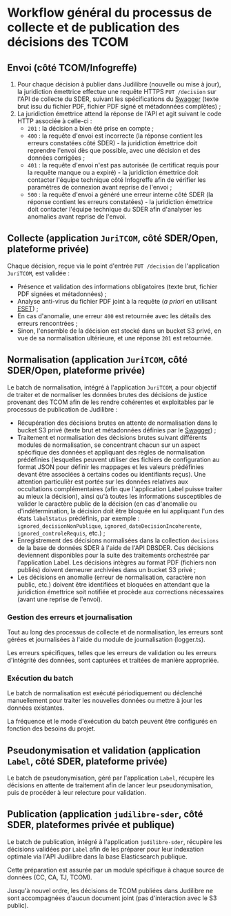 # Workflow général du processus de collecte et de publication des décisions des TCOM

## Envoi (côté TCOM/Infogreffe)

1. Pour chaque décision à publier dans Judilibre (nouvelle ou mise à jour), la juridiction émettrice effectue une requête HTTPS `PUT /decision` sur l'API de collecte du SDER, suivant les spécifications du [Swagger](./swagger_tcom_collecte.json) (texte brut issu du fichier PDF, fichier PDF signé et métadonnées complètes) ;
2. La juridiction émettrice attend la réponse de l'API et agit suivant le code HTTP associée à celle-ci :
   - `201` : la décision a bien été prise en compte ;
   - `400` : la requête d'envoi est incorrecte (la réponse contient les erreurs constatées côté SDER) - la juridiction émettrice doit reprendre l'envoi dès que possible, avec une décision et des données corrigées ;
   - `401` : la requête d'envoi n'est pas autorisée (le certificat requis pour la requête manque ou a expiré) - la juridiction émettrice doit contacter l'équipe technique côté Infogreffe afin de vérifier les paramètres de connexion avant reprise de l'envoi ;
   - `500` : la requête d'envoi a généré une erreur interne côté SDER (la réponse contient les erreurs constatées) - la juridiction émettrice doit contacter l'équipe technique du SDER afin d'analyser les anomalies avant reprise de l'envoi.

## Collecte (application `JuriTCOM`, côté SDER/Open, plateforme privée)

Chaque décision, reçue via le point d'entrée `PUT /decision` de l'application `JuriTCOM`, est validée :

- Présence et validation des informations obligatoires (texte brut, fichier PDF signées et métadonnées) ;
- Analyse anti-virus du fichier PDF joint à la requête (_a priori_ en utilisant [ESET](https://help.eset.com/essl/91/fr-FR/on_demand_scan_via_terminal.html)) ;
- En cas d'anomalie, une erreur `400` est retournée avec les détails des erreurs rencontrées ;
- Sinon, l'ensemble de la décision est stocké dans un bucket S3 privé, en vue de sa normalisation ultérieure, et une réponse `201` est retournée.

## Normalisation (application `JuriTCOM`, côté SDER/Open, plateforme privée)

Le batch de normalisation, intégré à l'application `JuriTCOM`, a pour objectif de traiter et de normaliser les données brutes des décisions de justice provenant des TCOM afin de les rendre cohérentes et exploitables par le processus de publication de Judilibre :

- Récupération des décisions brutes en attente de normalisation dans le bucket S3 privé (texte brut et métadonnées définies par le [Swagger](./swagger_tcom_collecte.json)) ;
- Traitement et normalisation des décisions brutes suivant différents modules de normalisation, se concentrant chacun sur un aspect spécifique des données et appliquant des règles de normalisation prédéfinies (lesquelles peuvent utiliser des fichiers de configuration au format JSON pour définir les mappages et les valeurs prédéfinies devant être associées à certains codes ou identifiants reçus). Une attention particulièr est portée sur les données relatives aux occultations complémentaires (afin que l'application Label puisse traiter au mieux la décision), ainsi qu'à toutes les informations susceptibles de valider le caractère public de la décision (en cas d'anomalie ou d'indétermination, la décision doit être bloquée en lui appliquant l'un des états `labelStatus` prédéfinis, par exemple : `ignored_decisionNonPublique`, `ignored_dateDecisionIncoherente`, `ignored_controleRequis`, etc.) ;
- Enregistrement des décisions normalisées dans la collection `decisions` de la base de données SDER à l'aide de l'API DBSDER. Ces décisions deviennent disponibles pour la suite des traitements orchestrée par l'application Label. Les décisions intègres au format PDF (fichiers non publiés) doivent demeurer archivées dans un bucket S3 privé ;
- Les décisions en anomalie (erreur de normalisation, caractère non public, etc.) doivent être identifiées et bloquées en attendant que la juridiction émettrice soit notifiée et procède aux corrections nécessaires (avant une reprise de l'envoi).

### Gestion des erreurs et journalisation

Tout au long des processus de collecte et de normalisation, les erreurs sont gérées et journalisées à l'aide du module de journalisation (logger.ts).

Les erreurs spécifiques, telles que les erreurs de validation ou les erreurs d'intégrité des données, sont capturées et traitées de manière appropriée.

### Exécution du batch

Le batch de normalisation est exécuté périodiquement ou déclenché manuellement pour traiter les nouvelles données ou mettre à jour les données existantes.

La fréquence et le mode d'exécution du batch peuvent être configurés en fonction des besoins du projet.

## Pseudonymisation et validation (application `Label`, côté SDER, plateforme privée)

Le batch de pseudonymisation, géré par l'application `Label`, récupère les décisions en attente de traitement afin de lancer leur pseudonymisation, puis de procéder à leur relecture pour validation.

## Publication (application `judilibre-sder`, côté SDER, plateformes privée et publique)

Le batch de publication, intégré à l'application `judilibre-sder`, récupère les décisions validées par `Label` afin de les préparer pour leur indexation optimale via l'API Judilibre dans la base Elasticsearch publique.

Cette préparation est assurée par un module spécifique à chaque source de données (CC, CA, TJ, TCOM).

Jusqu'à nouvel ordre, les décisions de TCOM publiées dans Judilibre ne sont accompagnées d'aucun document joint (pas d'interaction avec le S3 public).
